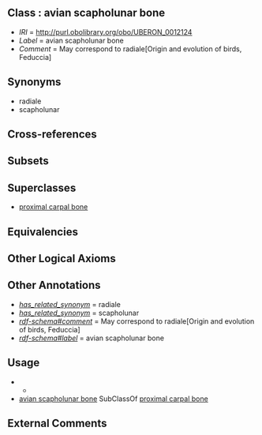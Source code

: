 
## Class : avian scapholunar bone

 * *IRI* = http://purl.obolibrary.org/obo/UBERON_0012124
 * *Label* = avian scapholunar bone
 * *Comment* = May correspond to radiale[Origin and evolution of birds, Feduccia]

## Synonyms

 * radiale
 * scapholunar

## Cross-references


## Subsets


## Superclasses

 * [proximal carpal bone](../../UBERON/80/UBERON_0001480.md)

## Equivalencies


## Other Logical Axioms


## Other Annotations

 * *[has_related_synonym](../../ym/oboInOwl#hasRelatedSynonym.md)* = radiale
 * *[has_related_synonym](../../ym/oboInOwl#hasRelatedSynonym.md)* = scapholunar
 * *[rdf-schema#comment](../../nt/rdf-schema#comment.md)* = May correspond to radiale[Origin and evolution of birds, Feduccia]
 * *[rdf-schema#label](../../el/rdf-schema#label.md)* = avian scapholunar bone

## Usage

 * -
 * [avian scapholunar bone](../../UBERON/24/UBERON_0012124.md) SubClassOf [proximal carpal bone](../../UBERON/80/UBERON_0001480.md)

## External Comments

